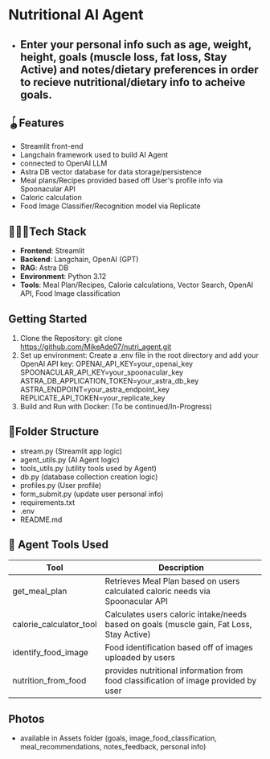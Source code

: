 # Nutritional AI Agent 
- ## Enter your personal info such as age, weight, height, goals (muscle loss, fat loss, Stay Active) and notes/dietary preferences in order to recieve nutritional/dietary info to acheive goals.

## 🪀Features
- Streamlit front-end
- Langchain framework used to build AI Agent
- connected to OpenAI LLM
- Astra DB vector database for data storage/persistence
- Meal plans/Recipes provided based off User's profile info via Spoonacular API
- Caloric calculation
- Food Image Classifier/Recognition model via Replicate

## 👨🏾‍💻Tech Stack
- **Frontend**: Streamlit
- **Backend**: Langchain, OpenAI (GPT)
- **RAG**: Astra DB
- **Environment**: Python 3.12
- **Tools**: Meal Plan/Recipes, Calorie calculations, Vector Search, OpenAI API, Food Image classification

## Getting Started
1. Clone the Repository:
   git clone https://github.com/MikeAde07/nutri_agent.git
2. Set up environment:
   Create a .env file in the root directory and add your OpenAI API key:
   OPENAI_API_KEY=your_openai_key
   SPOONACULAR_API_KEY=your_spoonacular_key
   ASTRA_DB_APPLICATION_TOKEN=your_astra_db_key
   ASTRA_ENDPOINT=your_astra_endpoint_key
   REPLICATE_API_TOKEN=your_replicate_key
3. Build and Run with Docker:
   (To be continued/In-Progress)

## 📂Folder Structure
- stream.py (Streamlit app logic)
- agent_utils.py (AI Agent logic)
- tools_utils.py (utility tools used by Agent)
- db.py (database collection creation logic)
- profiles.py (User profile)
- form_submit.py (update user personal info)
- requirements.txt
- .env
- README.md


## 🔨 Agent Tools Used
| Tool | Description |
|------|-------------|
|  get_meal_plan   | Retrieves Meal Plan based on users calculated caloric needs via Spoonacular API            |
| calorie_calculator_tool      |    Calculates users caloric intake/needs based on goals (muscle gain,  Fat Loss, Stay Active) |
|identify_food_image| Food identification based off of images uploaded by users|
|nutrition_from_food| provides nutritional information from food classification of image provided by user|


## Photos
- available in Assets folder (goals, image_food_classification, meal_recommendations, notes_feedback, personal info)


